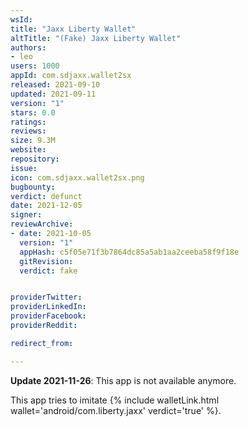 ```yaml
---
wsId: 
title: "Jaxx Liberty Wallet"
altTitle: "(Fake) Jaxx Liberty Wallet"
authors:
- leo
users: 1000
appId: com.sdjaxx.wallet2sx
released: 2021-09-10
updated: 2021-09-11
version: "1"
stars: 0.0
ratings: 
reviews: 
size: 9.3M
website: 
repository: 
issue: 
icon: com.sdjaxx.wallet2sx.png
bugbounty: 
verdict: defunct
date: 2021-12-05
signer: 
reviewArchive:
- date: 2021-10-05
  version: "1"
  appHash: c5f05e71f3b7864dc85a5ab1aa2ceeba58f9f18e
  gitRevision: 
  verdict: fake


providerTwitter: 
providerLinkedIn: 
providerFacebook: 
providerReddit: 

redirect_from:

---
```



**Update 2021-11-26**: This app is not available anymore.

This app tries to imitate
{% include walletLink.html wallet='android/com.liberty.jaxx' verdict='true' %}.
